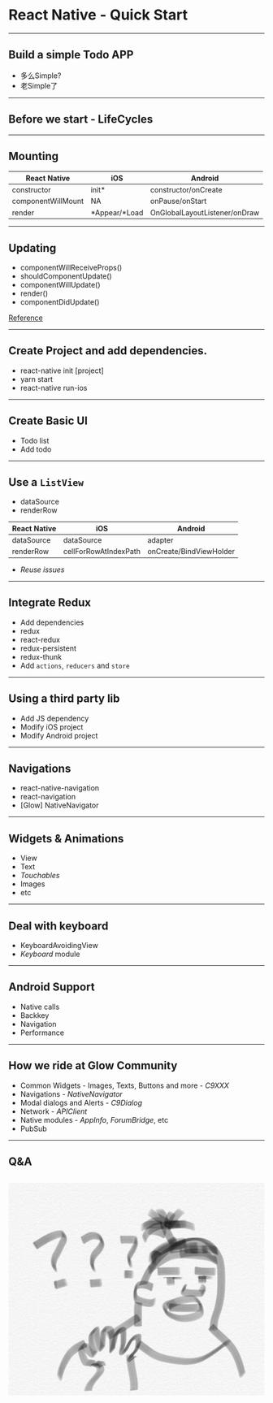 # React Native - Quick Start

----

## Build a simple Todo APP

 - 多么Simple?
 - 老Simple了

----

## Before we start - LifeCycles

----

## Mounting

| React Native       | iOS                     | Android                       |
| ------------------ | ----------------------- | ----------------------------- |
| constructor        | init*                   | constructor/onCreate          |
| componentWillMount | NA                      | onPause/onStart               |
| render             | \*Appear/\*Load | OnGlobalLayoutListener/onDraw |

----

## Updating

* componentWillReceiveProps()
* shouldComponentUpdate()
* componentWillUpdate()
* render()
* componentDidUpdate()



[Reference](https://facebook.github.io/react/docs/react-component.html)

----

## Create Project and add dependencies.

* react-native init [project]
* yarn start
* react-native run-ios

----

## Create Basic UI

* Todo list
* Add todo

----

## Use a `ListView`

* dataSource
* renderRow


| React Native | iOS                   | Android                             |
| ------------ | --------------------- | ----------------------------------- |
| dataSource   | dataSource            | adapter                             |
| renderRow    | cellForRowAtIndexPath | onCreate/BindViewHolder |


* *Reuse issues*

----

## Integrate Redux

* Add dependencies
* redux
* react-redux
* redux-persistent
* redux-thunk
* Add `actions`, `reducers` and `store`

----

## Using a third party lib

* Add JS dependency
* Modify iOS project
* Modify Android project

----

## Navigations

* react-native-navigation
* react-navigation
* [Glow] NativeNavigator

----

## Widgets & Animations

* View
* Text
* *Touchables*
* Images
* etc
----

## Deal with keyboard

* KeyboardAvoidingView
* *Keyboard* module

----
## Android Support

* Native calls
* Backkey
* Navigation
* Performance

----

## How we ride at Glow Community

* Common Widgets - Images, Texts, Buttons and more - *C9XXX*
* Navigations - *NativeNavigator*
* Modal dialogs and Alerts - *C9Dialog*
* Network - *APIClient*
* Native modules - *AppInfo*, *ForumBridge*, etc
* PubSub 

----
## Q&A
![](./img/QandA.jpg)
----



